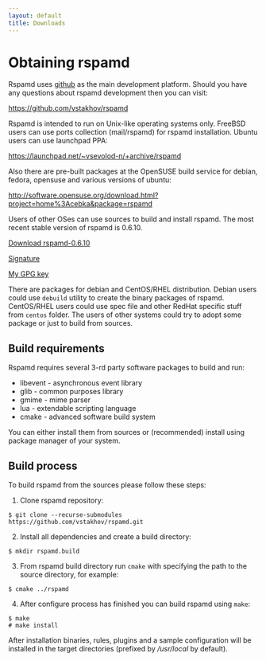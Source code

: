 ```yaml
---
layout: default
title: Downloads
---
```


# Obtaining rspamd

Rspamd uses [github](https://github.com) as the main development platform. Should you have any questions
about rspamd development then you can visit:

<https://github.com/vstakhov/rspamd>

Rspamd is intended to run on Unix-like operating systems only. FreeBSD users can use ports
collection (mail/rspamd) for rspamd installation. Ubuntu users can use launchpad PPA:

<https://launchpad.net/~vsevolod-n/+archive/rspamd>

Also there are pre-built packages at the OpenSUSE build service for debian, fedora, opensuse and
various versions of ubuntu:

<http://software.opensuse.org/download.html?project=home%3Acebka&package=rspamd>

Users of other OSes can use sources to build and install rspamd. The most recent stable version of rspamd is
0.6.10.

<p><a class="btn btn-primary" href="/downloads/rspamd-0.6.10.tar.xz">Download rspamd-0.6.10</a></p>

[Signature](/downloads/rspamd-0.6.10.tar.gz.asc)

[My GPG key](https://rspamd.com/vsevolod.pubkey)

There are packages for debian and CentOS/RHEL distribution. Debian users could
use `debuild` utility to create the binary packages of rspamd. CentOS/RHEL
users could use spec file and other RedHat specific stuff from `centos`
folder.  The users of other systems could try to adopt some package or just to
build from sources.

Build requirements
------------------

Rspamd requires several 3-rd party software packages to build and run:

* libevent - asynchronous event library
* glib - common purposes library
* gmime - mime parser
* lua - extendable scripting language
* cmake - advanced software build system 

You can either install them from sources or (recommended) install using package manager of your system.

Build process
-------------

To build rspamd from the sources please follow these steps:

1. Clone rspamd repository:

~~~
$ git clone --recurse-submodules https://github.com/vstakhov/rspamd.git
~~~

2. Install all dependencies and create a build directory:

~~~
$ mkdir rspamd.build
~~~

3. From rspamd build directory run `cmake` with specifying the path to the source
directory, for example:

~~~
$ cmake ../rspamd
~~~

4. After configure process has finished you can build rspamd using `make`:

~~~
$ make
# make install
~~~

After installation binaries, rules, plugins and a sample configuration will be
installed in the target directories (prefixed by */usr/local* by default).
